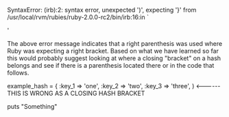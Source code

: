 SyntaxError: (irb):2: syntax error, unexpected ')', expecting '}'
  from /usr/local/rvm/rubies/ruby-2.0.0-rc2/bin/irb:16:in `<main>'

The above error message indicates that a right parenthesis was used where Ruby was expecting a right bracket.
Based on what we have learned so far this would probably suggest looking at where a closing "bracket" on a hash belongs and see if there is a parenthesis located there or in the code that follows.

example_hash = {
    :key_1 => 'one',
    :key_2 => 'two',
    :key_3 => 'three',
) <------THIS IS WRONG AS A CLOSING HASH BRACKET

puts "Something"